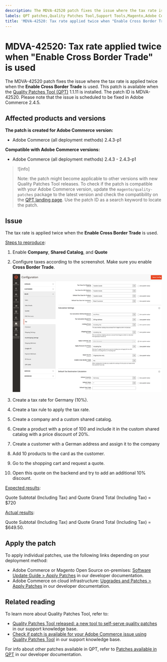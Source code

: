 ```yaml
---
description: The MDVA-42520 patch fixes the issue where the tax rate is applied twice when the **Enable Cross Border Trade** is used. This patch is available when the [Quality Patches Tool (QPT)](https://support.magento.com/hc/en-us/articles/360047139492) 1.1.11 is installed. The patch ID is MDVA-42520. Please note that the issue is scheduled to be fixed in Adobe Commerce 2.4.5.
labels: QPT patches,Quality Patches Tool,Support Tools,Magento,Adobe Commerce,cloud infrastructure,on-premises,QPT 1.1.11,2.4.3,2.4.3-p1,tax rate,Cross Border Trade
title: 'MDVA-42520: Tax rate applied twice when "Enable Cross Border Trade" is used'
---
```


# MDVA-42520: Tax rate applied twice when "Enable Cross Border Trade" is used

The MDVA-42520 patch fixes the issue where the tax rate is applied twice when the **Enable Cross Border Trade** is used. This patch is available when the [Quality Patches Tool (QPT)](https://support.magento.com/hc/en-us/articles/360047139492) 1.1.11 is installed. The patch ID is MDVA-42520. Please note that the issue is scheduled to be fixed in Adobe Commerce 2.4.5.

## Affected products and versions

**The patch is created for Adobe Commerce version:**

* Adobe Commerce (all deployment methods) 2.4.3-p1

**Compatible with Adobe Commerce versions:**

* Adobe Commerce (all deployment methods) 2.4.3 - 2.4.3-p1

>![info]
>
>Note: the patch might become applicable to other versions with new Quality Patches Tool releases. To check if the patch is compatible with your Adobe Commerce version, update the `magento/quality-patches` package to the latest version and check the compatibility on the [QPT landing page](https://devdocs.magento.com/quality-patches/tool.html#patch-grid). Use the patch ID as a search keyword to locate the patch.

## Issue

The tax rate is applied twice when the **Enable Cross Border Trade** is used.

<ins>Steps to reproduce</ins>:

1. Enable **Company**, **Shared Catalog**, and **Quote**
1. Configure taxes according to the screenshot. Make sure you enable **Cross Border Trade**.

    <img src = "assets/tax_settings_1.png" alt = "tax settings" width="700px">
1. Create a tax rate for Germany (10%).
1. Create a tax rule to apply the tax rate.
1. Create a company and a custom shared catalog.
1. Create a product with a price of 100 and include it in the custom shared catalog with a price discount of 20%.
1. Create a customer with a German address and assign it to the company
1. Add 10 products to the card as the customer.
1. Go to the shopping cart and request a quote.
1. Open this quote on the backend and try to add an additional 10% discount.

<ins>Expected results</ins>:

Quote Subtotal (Including Tax) and Quote Grand Total (Including Tax) = $720

<ins>Actual results</ins>:

Quote Subtotal (Including Tax) and Quote Grand Total (Including Tax) = $649.50.

## Apply the patch

To apply individual patches, use the following links depending on your deployment method:

* Adobe Commerce or Magento Open Source on-premises: [Software Update Guide > Apply Patches](https://devdocs.magento.com/guides/v2.4/comp-mgr/patching/mqp.html) in our developer documentation.
* Adobe Commerce on cloud infrastructure: [Upgrades and Patches > Apply Patches](https://devdocs.magento.com/cloud/project/project-patch.html) in our developer documentation.

## Related reading

To learn more about Quality Patches Tool, refer to:

* [Quality Patches Tool released: a new tool to self-serve quality patches](https://support.magento.com/hc/en-us/articles/360047139492) in our support knowledge base.
* [Check if patch is available for your Adobe Commerce issue using Quality Patches Tool](https://support.magento.com/hc/en-us/articles/360047125252) in our support knowledge base.

For info about other patches available in QPT, refer to [Patches available in QPT](https://devdocs.magento.com/quality-patches/tool.html#patch-grid) in our developer documentation.